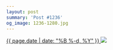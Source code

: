 ```yaml
---
layout: post
summary: 'Post #1236'
og_image: 1236-1280.jpg
---
```


<p>
 <time>
  <a href="/1236">
   {{ page.date | date: "%B %-d, %Y" }}
  </a>
 </time>
 <a href="/1236">
  <img sizes="(min-width: 700px) 50vw, calc(100vw - 2rem)" src="{{ site.assets_url }}/1236-640.jpg" srcset="{{ site.assets_url }}/1236-320.jpg 320w, {{ site.assets_url }}/1236-640.jpg 640w, {{ site.assets_url }}/1236-960.jpg 960w, {{ site.assets_url }}/1236-1280.jpg 1280w"/>
 </a>
</p>
